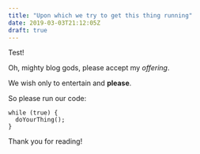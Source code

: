```yaml
---
title: "Upon which we try to get this thing running"
date: 2019-03-03T21:12:05Z
draft: true
---
```


Test!

Oh, mighty blog gods, please accept my *offering*.

We wish only to entertain and **please**.

So please run our code:

```
while (true) {
  doYourThing();
}
```

Thank you for reading!